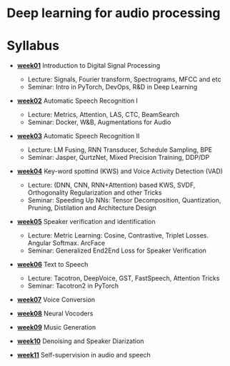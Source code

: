 # Deep learning for audio processing

# Syllabus

- [__week01__](./week01) Introduction to Digital Signal Processing
  - Lecture: Signals, Fourier transform, Spectrograms, MFCC and etc
  - Seminar: Intro in PyTorch, DevOps, R&D in Deep Learning
  
- [__week02__](./week02) Automatic Speech Recognition I
  - Lecture: Metrics, Attention, LAS, CTC, BeamSearch
  - Seminar: Docker, W&B, Augmentations for Audio

- [__week03__](./week03) Automatic Speech Recognition II
  - Lecture: LM Fusing, RNN Transducer, Schedule Sampling, BPE
  - Seminar: Jasper, QurtzNet, Mixed Precision Training, DDP/DP
  
- [__week04__](./week04) Key-word spottind (KWS) and Voice Activity Detection (VAD)
  - Lecture: (DNN, CNN, RNN+Attention) based KWS, SVDF, Orthogonality Regularization and other Tricks
  - Seminar: Speeding Up NNs: Tensor Decomposition, Quantization, Pruning, Distilation and Architecture Design
  
- [__week05__](./week05) Speaker verification and identification
  - Lecture: Metric Learning: Cosine, Contrastive, Triplet Losses. Angular Softmax. ArcFace
  - Seminar: Generalized End2End Loss for Speaker Verification

- [__week06__](./week06) Text to Speech
  - Lecture: Tacotron, DeepVoice, GST, FastSpeech, Attention Tricks
  - Seminar: Tacotron2 in PyTorch

- [__week07__](./week07) Voice Conversion

- [__week08__](./week08) Neural Vocoders

- [__week09__](./week09) Music Generation

- [__week10__](./week10) Denoising and Speaker Diarization

- [__week11__](./week11) Self-supervision in audio and speech






  
